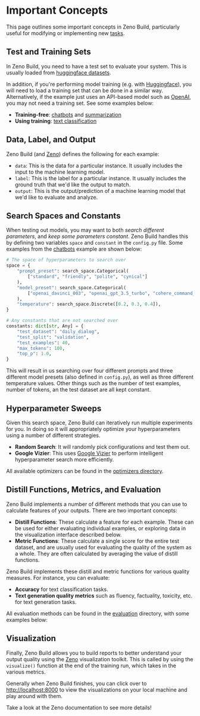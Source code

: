 # Important Concepts

This page outlines some important concepts in Zeno Build, particularly useful
for modifying or implementing new [tasks](/tasks/README.md).

## Test and Training Sets

In Zeno Build, you need to have a test set to evaluate your system. This is
usually loaded from [huggingface datasets](TODO).

In addition, if you're performing model training (e.g. with
[Huggingface](TODO)), you will
need to load a training set that can be done in a similar way. Alternatively,
if the example just uses an API-based model such as [OpenAI](TODO), you may not
need a training set. See some examples below:

* **Training-free**: [chatbots](chatbot/) and [summarization](summarization/)
* **Using training**: [text classification](text_classification/)

## Data, Label, and Output

Zeno Build (and [Zeno](TODO)) defines the following for each example:

* `data`: This is the data for a particular instance. It usually includes the
    input to the machine learning model.
* `label`: This is the label for a particular instance. It usually includes the
    ground truth that we'd like the output to match.
* `output`: This is the output/prediction of a machine learning model that we'd
    like to evaluate and analyze.

## Search Spaces and Constants

When testing out models, you may want to both *search different parameters*,
and *keep some parameters constant*. Zeno Build handles this by defining two
variables `space` and `constant` in the `config.py` file. Some examples from
the [chatbots](chatbot/) example are shown below:

```python
# The space of hyperparameters to search over
space = {
    "prompt_preset": search_space.Categorical(
        ["standard", "friendly", "polite", "cynical"]
    ),
    "model_preset": search_space.Categorical(
        ["openai_davinci_003", "openai_gpt_3.5_turbo", "cohere_command_xlarge"]
    ),
    "temperature": search_space.Discrete([0.2, 0.3, 0.4]),
}

# Any constants that are not searched over
constants: dict[str, Any] = {
    "test_dataset": "daily_dialog",
    "test_split": "validation",
    "test_examples": 40,
    "max_tokens": 100,
    "top_p": 1.0,
}
```

This will result in us searching over four different prompts and three
different model presets (also defined in `config.py`), as well as three
different temperature values. Other things
such as the number of test examples, number of tokens, an the test dataset are
all kept constant.

## Hyperparameter Sweeps

Given this search space, Zeno Build can iteratively run multiple experiments
for you. In doing so it will appropriately optimize your hyperparameters using
a number of different strategies.

* **Random Search**: It will randomly pick configurations and test them out.
* **Google Vizier**: This uses [Google Vizier](TODO) to perform intelligent
  hyperparameter search more efficiently.

All available optimizers can be found in the
[optimizers directory](/zeno_build/optimizers/).

## Distill Functions, Metrics, and Evaluation

Zeno Build implements a number of different methods that you can use to
calculate features of your outputs. There are two important concepts:

* **Distill Functions**: These calculate a feature for each example. These can
  be used for either evaluating individual examples, or exploring data in the
  visualization interface described below.
* **Metric Functions**: These calculate a single score for the entire test
  dataset, and are usually used for evaluating the quality of the system as a
  whole. They are often calculated by averaging the value of distill functions.

Zeno Build implements these distill and metric functions for various quality
measures. For instance, you can evaluate:

* **Accuracy** for text classification tasks.
* **Text generation quality metrics** such as fluency, factuality, toxicity,
  etc. for text generation tasks.

All evaluation methods can be found in the
[evaluation](/zeno_build/evaluation/) directory, with some examples below:

## Visualization

Finally, Zeno Build allows you to build reports to better understand your
output quality using the [Zeno](TODO) visualization toolkit. This is called by
using the `visualize()` function at the end of the training run, which takes
in the various metrics.

Generally when Zeno Build finishes, you can click over to
[http://localhost:8000](http://localhost:8000) to view the visualizations on
your local machine and play around with them.

Take a look at the Zeno documentation to see more details!
